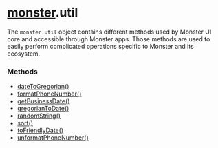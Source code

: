 # [monster][monster].util
The `monster.util` object contains different methods used by Monster UI core and accessible through Monster apps. Those methods are used to easily perform complicated operations specific to Monster and its ecosystem.

### Methods
* [dateToGregorian()][date_to_gregorian]
* [formatPhoneNumber()][format_phone_number]
* [getBusinessDate()][get_business_date]
* [gregorianToDate()][gregorian_to_date]
* [randomString()][random_string]
* [sort()][sort]
* [toFriendlyDate()][to_friendly_date]
* [unformatPhoneNumber()][unformat_phone_number]

[monster]: ../monster.md

[date_to_gregorian]: util/dateToGregorian().md
[format_phone_number]: util/formatPhoneNumber().md
[get_business_date]: util/getBusinessDate().md
[gregorian_to_date]: util/gregorianToDate().md
[random_string]: util/randomString().md
[sort]: util/sort().md
[to_friendly_date]: util/toFriendlyDate().md
[unformat_phone_number]: util/unformatPhoneNumber().md
